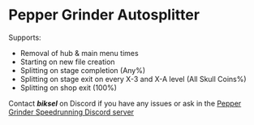 # Pepper Grinder Autosplitter
Supports: 
- Removal of hub & main menu times
- Starting on new file creation
- Splitting on stage completion (Any%)
- Splitting on stage exit on every X-3 and X-A level (All Skull Coins%)
- Splitting on shop exit (100%)

Contact ***biksel*** on Discord if you have any issues or ask in the [Pepper Grinder Speedrunning Discord server](https://discord.com/invite/5HYGPWJYN8)
